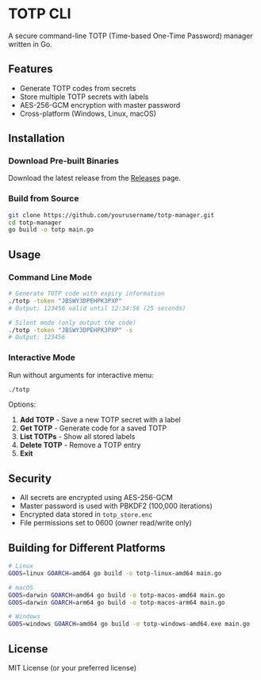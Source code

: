 # TOTP CLI

A secure command-line TOTP (Time-based One-Time Password) manager written in Go.

## Features

- Generate TOTP codes from secrets
- Store multiple TOTP secrets with labels
- AES-256-GCM encryption with master password
- Cross-platform (Windows, Linux, macOS)

## Installation

### Download Pre-built Binaries

Download the latest release from the [Releases](https://github.com/yourusername/totp-manager/releases) page.

### Build from Source
```bash
git clone https://github.com/yourusername/totp-manager.git
cd totp-manager
go build -o totp main.go
```

## Usage

### Command Line Mode
```bash
# Generate TOTP code with expiry information
./totp -token "JBSWY3DPEHPK3PXP"
# Output: 123456 valid until 12:34:56 (25 seconds)

# Silent mode (only output the code)
./totp -token "JBSWY3DPEHPK3PXP" -s
# Output: 123456
```

### Interactive Mode

Run without arguments for interactive menu:
```bash
./totp
```

Options:
1. **Add TOTP** - Save a new TOTP secret with a label
2. **Get TOTP** - Generate code for a saved TOTP
3. **List TOTPs** - Show all stored labels
4. **Delete TOTP** - Remove a TOTP entry
5. **Exit**

## Security

- All secrets are encrypted using AES-256-GCM
- Master password is used with PBKDF2 (100,000 iterations)
- Encrypted data stored in `totp_store.enc`
- File permissions set to 0600 (owner read/write only)

## Building for Different Platforms
```bash
# Linux
GOOS=linux GOARCH=amd64 go build -o totp-linux-amd64 main.go

# macOS
GOOS=darwin GOARCH=amd64 go build -o totp-macos-amd64 main.go
GOOS=darwin GOARCH=arm64 go build -o totp-macos-arm64 main.go

# Windows
GOOS=windows GOARCH=amd64 go build -o totp-windows-amd64.exe main.go
```

## License

MIT License (or your preferred license)